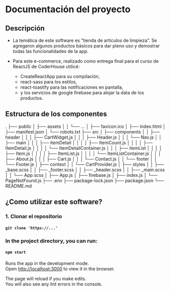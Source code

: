 # Documentación del proyecto

## Descripción

* La temática de este software es "tienda de artículos de limpieza". Se agregaron algunos productos básicos para dar pleno uso y demostrar todas las funcionalidades de la app.

* Para este e-commerce, realizado como entrega final para el curso de ReactJS de CoderHouse utilicé:
    * CreateReactApp para su compilación,
    * react-sass para los estilos,
    * react-toastify para las notificaciones en pantalla,
    * y los servicios de google firebase para alojar la data de los productos.

## Estructura de los componentes
.
├── public
│   ├── assets
│   │   └── ...
│   ├── favicon.ico
│   ├── index.html
│   ├── manifest.json
│   └── robots.txt
├── src
│   ├── components
│   │   ├── header
│   │   │   ├── CartWidget,js
│   │   │   ├── Header.js
│   │   │   └── Nav.js
│   │   ├── main
│   │   │   ├── itemDetail
│   │   │   │   ├── ItemCount.js
│   │   │   │   ├── ItemDetail.js
│   │   │   │   └── ItemDetailContainer.js
│   │   │   ├── itemList
│   │   │   │   ├── Item.js
│   │   │   │   ├── ItemList.js
│   │   │   │   └── ItemListContainer.js
│   │   │   ├── About.js
│   │   │   ├── Cart.js
│   │   │   └── Contact.js
│   │   └── footer
│   │      └── Footer.js
│   ├── context
│   │   └── CartProvider.js
│   ├── styles
│   │   ├── _base.scss
│   │   ├── _footer.scss
│   │   ├── _header.scss
│   │   ├── _main.scss
│   │   └── App.scss
│   ├── App.js
│   ├── firebase.js
│   ├── index.js
│   └── PageNotFound.js
├── .env
├── package-lock.json
├── package.json
└── README.md

## ¿Como utilizar este software?

### 1. Clonar el repositorio

#### `git clone 'https://...'`

### In the project directory, you can run:

#### `npm start`

Runs the app in the development mode.\
Open [http://localhost:3000](http://localhost:3000) to view it in the browser.

The page will reload if you make edits.\
You will also see any lint errors in the console.